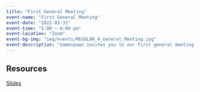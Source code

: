 ```yaml
---
title: "First General Meeting"
event-name: "First General Meeting"
event-date: "2022-03-31"
event-time: "5:00 ~ 6:00 pm"
event-location: "Zoom"
event-bg-img: "img/events/REGULAR_4_General_Meeting.jpg"
event-description: "Gamespawn invites you to our first general meeting where we'll be discussing events and socials planned throughout the quarter! Join us to see what cool and exciting things we have in store for you and stay tuned for our other events!"
---
```

## Resources
<a href="https://drive.google.com/drive/folders/1Z4z5990BTTfrNw-fzOqvwL-XaoKNPYRq?usp=sharing" class="btn-outlined-grey">Slides</a>